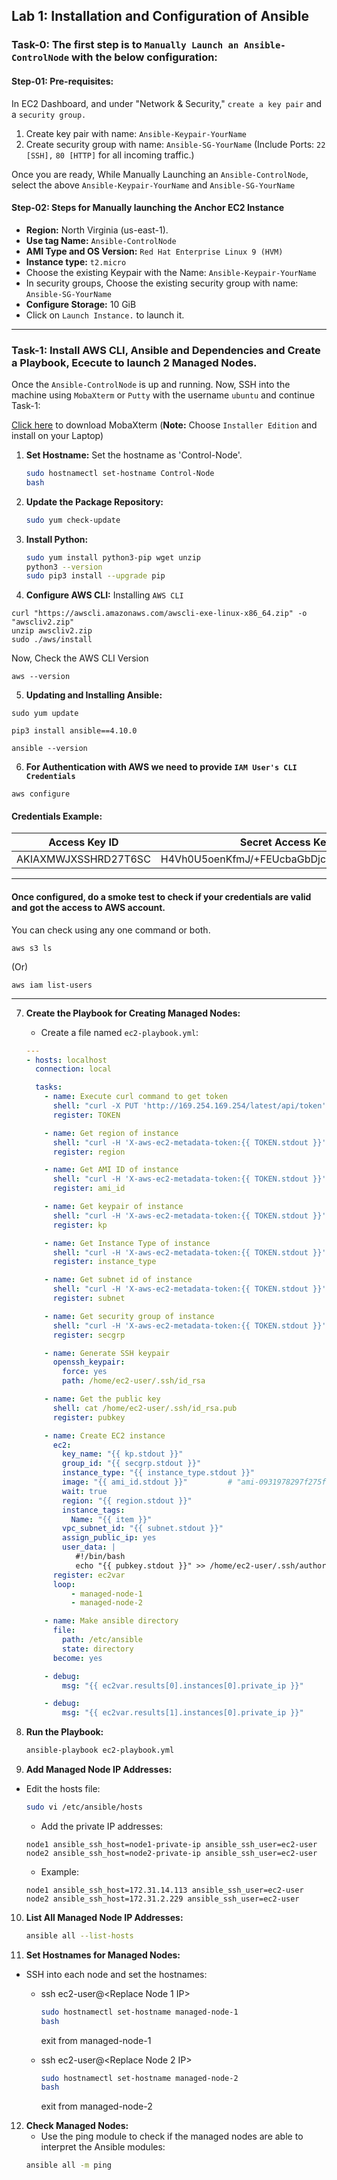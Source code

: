 ## Lab 1: Installation and Configuration of Ansible

### Task-0: The first step is to `Manually Launch an Ansible-ControlNode` with the below configuration:

#### Step-01: Pre-requisites:

In EC2 Dashboard, and under "Network & Security," `create a key pair` and a `security group.`

1. Create key pair with name: `Ansible-Keypair-YourName`
2. Create security group with name: `Ansible-SG-YourName`
   (Include Ports: `22 [SSH],` `80 [HTTP]` for all incoming traffic.)

Once you are ready, While Manually Launching an `Ansible-ControlNode`, select the above `Ansible-Keypair-YourName` and `Ansible-SG-YourName`

#### Step-02: Steps for Manually launching the Anchor EC2 Instance

* **Region:** North Virginia (us-east-1).
* **Use tag Name:** `Ansible-ControlNode`
* **AMI Type and OS Version:** `Red Hat Enterprise Linux 9 (HVM)`
* **Instance type:** `t2.micro`
* Choose the existing Keypair with the Name: `Ansible-Keypair-YourName`
* In security groups, Choose the existing security group with name: `Ansible-SG-YourName`
* **Configure Storage:** 10 GiB
* Click on `Launch Instance.` to launch it.
---------------------------------------------------------------------
### Task-1: Install AWS CLI, Ansible and Dependencies and Create a Playbook, Ececute to launch 2 Managed Nodes.

Once the `Ansible-ControlNode` is up and running. Now, SSH into the machine using `MobaXterm` or `Putty` with the username `ubuntu` and continue Task-1:

[Click here](https://mobaxterm.mobatek.net/download-home-edition.html) to download MobaXterm (**Note:** Choose `Installer Edition` and install on your Laptop) 

1. **Set Hostname:**
Set the hostname as 'Control-Node'.
    ```sh
    sudo hostnamectl set-hostname Control-Node
    bash
    ```

2. **Update the Package Repository:**
    ```sh
    sudo yum check-update
    ```

3. **Install Python:**
    ```sh
    sudo yum install python3-pip wget unzip
    python3 --version
    sudo pip3 install --upgrade pip
    ```

4. **Configure AWS CLI:**
    Installing `AWS CLI`
```
curl "https://awscli.amazonaws.com/awscli-exe-linux-x86_64.zip" -o "awscliv2.zip"
unzip awscliv2.zip
sudo ./aws/install
```
Now, Check the AWS CLI Version
```
aws --version
```
5. **Updating and Installing Ansible:**
```
sudo yum update
```
```
pip3 install ansible==4.10.0
```
```
ansible --version
```
6. **For Authentication with AWS we need to provide `IAM User's CLI Credentials`**
```
aws configure
```
#### Credentials Example:
| **Access Key ID** | **Secret Access Key** |
| ----------------- | --------------------- |
| AKIAXMWJXSSHRD27T6SC | H4Vh0U5oenKfmJ/+FEUcbaGbDjcnGAmZvQLX7zTT |

---------------------------------------------------------------------
#### Once configured, do a smoke test to check if your credentials are valid and got the access to AWS account.

You can check using any one command or both.
```
aws s3 ls
```
(Or)
```
aws iam list-users
```
---------------------------------------------------------------------

7. **Create the Playbook for Creating Managed Nodes:**
    - Create a file named `ec2-playbook.yml`:
    ```yaml
    ---
    - hosts: localhost
      connection: local

      tasks:
        - name: Execute curl command to get token
          shell: "curl -X PUT 'http://169.254.169.254/latest/api/token' -H 'X-aws-ec2-metadata-token-ttl-seconds: 21600'"
          register: TOKEN

        - name: Get region of instance
          shell: "curl -H 'X-aws-ec2-metadata-token:{{ TOKEN.stdout }}' http://169.254.169.254/latest/meta-data/placement/region/"
          register: region

        - name: Get AMI ID of instance
          shell: "curl -H 'X-aws-ec2-metadata-token:{{ TOKEN.stdout }}' http://169.254.169.254/latest/meta-data/ami-id"
          register: ami_id

        - name: Get keypair of instance
          shell: "curl -H 'X-aws-ec2-metadata-token:{{ TOKEN.stdout }}' http://169.254.169.254/latest/meta-data/public-keys/| cut -c 3-100 "
          register: kp

        - name: Get Instance Type of instance
          shell: "curl -H 'X-aws-ec2-metadata-token:{{ TOKEN.stdout }}' http://169.254.169.254/latest/meta-data/instance-type"
          register: instance_type

        - name: Get subnet id of instance
          shell: "curl -H 'X-aws-ec2-metadata-token:{{ TOKEN.stdout }}' -v http://169.254.169.254/latest/meta-data/network/interfaces/macs/$(curl -H 'X-aws-ec2-metadata-token:{{ TOKEN.stdout }}' -v http://169.254.169.254/latest/meta-data/network/interfaces/macs)/subnet-id"
          register: subnet

        - name: Get security group of instance
          shell: "curl -H 'X-aws-ec2-metadata-token:{{ TOKEN.stdout }}' -v http://169.254.169.254/latest/meta-data/network/interfaces/macs/$(curl -H 'X-aws-ec2-metadata-token:{{ TOKEN.stdout }}' -v http://169.254.169.254/latest/meta-data/network/interfaces/macs)/security-group-ids/"
          register: secgrp

        - name: Generate SSH keypair
          openssh_keypair:
            force: yes
            path: /home/ec2-user/.ssh/id_rsa

        - name: Get the public key
          shell: cat /home/ec2-user/.ssh/id_rsa.pub
          register: pubkey

        - name: Create EC2 instance
          ec2:
            key_name: "{{ kp.stdout }}"
            group_id: "{{ secgrp.stdout }}"
            instance_type: "{{ instance_type.stdout }}"
            image: "{{ ami_id.stdout }}"         # "ami-0931978297f275f71"
            wait: true
            region: "{{ region.stdout }}"
            instance_tags:
              Name: "{{ item }}"
            vpc_subnet_id: "{{ subnet.stdout }}"
            assign_public_ip: yes
            user_data: |
               #!/bin/bash
               echo "{{ pubkey.stdout }}" >> /home/ec2-user/.ssh/authorized_keys
          register: ec2var
          loop:
              - managed-node-1
              - managed-node-2

        - name: Make ansible directory
          file:
            path: /etc/ansible
            state: directory
          become: yes

        - debug:
            msg: "{{ ec2var.results[0].instances[0].private_ip }}"

        - debug:
            msg: "{{ ec2var.results[1].instances[0].private_ip }}"
    ```

8. **Run the Playbook:**
    ```sh
    ansible-playbook ec2-playbook.yml
    ```

9. **Add Managed Node IP Addresses:**
* Edit the hosts file:
    ```sh
    sudo vi /etc/ansible/hosts
    ```
    - Add the private IP addresses:
    ```plaintext
    node1 ansible_ssh_host=node1-private-ip ansible_ssh_user=ec2-user
    node2 ansible_ssh_host=node2-private-ip ansible_ssh_user=ec2-user
    ```
    - Example:
    ```plaintext
    node1 ansible_ssh_host=172.31.14.113 ansible_ssh_user=ec2-user
    node2 ansible_ssh_host=172.31.2.229 ansible_ssh_user=ec2-user
    ```

10. **List All Managed Node IP Addresses:**
    ```sh
    ansible all --list-hosts
    ```

11. **Set Hostnames for Managed Nodes:**
* SSH into each node and set the hostnames:
  - ssh ec2-user@<Replace Node 1 IP>
    ```sh
    sudo hostnamectl set-hostname managed-node-1
    bash
    ```
    exit from managed-node-1
    
  - ssh ec2-user@<Replace Node 2 IP>
    ```sh
    sudo hostnamectl set-hostname managed-node-2
    bash
    ```
    exit from managed-node-2

12. **Check Managed Nodes:**
    - Use the ping module to check if the managed nodes are able to interpret the Ansible modules:
    ```sh
    ansible all -m ping
    ```
